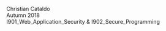 Christian Cataldo   <br/>
Autumn 2018  <br/>
I901_Web_Application_Security & I902_Secure_Programming

